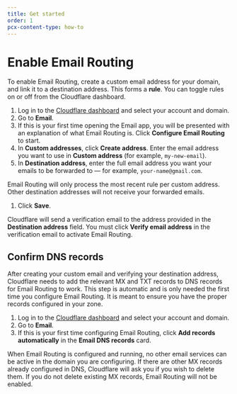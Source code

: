 ```yaml
---
title: Get started
order: 1
pcx-content-type: how-to
---
```


# Enable Email Routing

To enable Email Routing, create a custom email address for your domain, and link it to a destination address. This forms a **rule**. You can toggle rules on or off from the Cloudflare dashboard.

1. Log in to the [Cloudflare dashboard](https://dash.cloudflare.com/) and select your account and domain.
1. Go to **Email**.
1. If this is your first time opening the Email app, you will be presented with an explanation of what Email Routing is. Click **Configure Email Routing** to start.
1. In **Custom addresses**, click **Create address**. Enter the email address you want to use in **Custom address** (for example, `my-new-email`).
1. In **Destination address**, enter the full email address you want your emails to be forwarded to — for example, `your-name@gmail.com`.

  <Aside type="note">

Email Routing will only process the most recent rule per custom address. Other destination addresses will not receive your forwarded emails.

  </Aside>

1. Click **Save**.

Cloudflare will send a verification email to the address provided in the **Destination address** field. You must click **Verify email address** in the verification email to activate Email Routing.

## Confirm DNS records

After creating your custom email and verifying your destination address, Cloudflare needs to add the relevant MX and TXT records to DNS records for Email Routing to work. This step is automatic and is only needed the first time you configure Email Routing. It is meant to ensure you have the proper records configured in your zone.

1. Log in to the [Cloudflare dashboard](https://dash.cloudflare.com/) and select your account and domain.
1. Go to **Email**.
1. If this is your first time configuring Email Routing, click **Add records automatically** in the **Email DNS records** card.

<Aside type="note">

When Email Routing is configured and running, no other email services can be active in the domain you are configuring. If there are other MX records already configured in DNS, Cloudflare will ask you if you wish to delete them. If you do not delete existing MX records, Email Routing will not be enabled.

</Aside>

